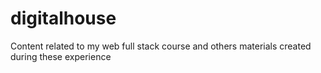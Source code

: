 # digitalhouse
Content related to my web full stack course and others materials created during these experience
